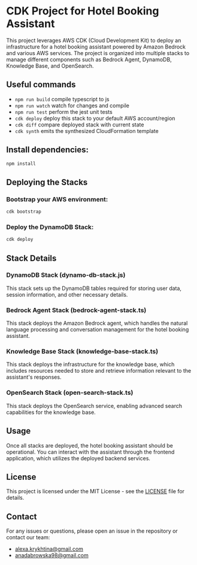 # CDK Project for Hotel Booking Assistant

This project leverages AWS CDK (Cloud Development Kit) to deploy an infrastructure for a hotel booking assistant powered by Amazon Bedrock and various AWS services. The project is organized into multiple stacks to manage different components such as Bedrock Agent, DynamoDB, Knowledge Base, and OpenSearch.

## Useful commands

* `npm run build`   compile typescript to js
* `npm run watch`   watch for changes and compile
* `npm run test`    perform the jest unit tests
* `cdk deploy`  deploy this stack to your default AWS account/region
* `cdk diff`    compare deployed stack with current state
* `cdk synth`   emits the synthesized CloudFormation template


## Install dependencies:

```sh
npm install
```

## Deploying the Stacks

### Bootstrap your AWS environment:

```sh
cdk bootstrap
```

### Deploy the DynamoDB Stack:

```sh
cdk deploy
```

## Stack Details
### DynamoDB Stack (dynamo-db-stack.js)

This stack sets up the DynamoDB tables required for storing user data, session information, and other necessary details.

### Bedrock Agent Stack (bedrock-agent-stack.ts)

This stack deploys the Amazon Bedrock agent, which handles the natural language processing and conversation management for the hotel booking assistant.

### Knowledge Base Stack (knowledge-base-stack.ts)

This stack deploys the infrastructure for the knowledge base, which includes resources needed to store and retrieve information relevant to the assistant's responses.

### OpenSearch Stack (open-search-stack.ts)

This stack deploys the OpenSearch service, enabling advanced search capabilities for the knowledge base.

## Usage

Once all stacks are deployed, the hotel booking assistant should be operational. You can interact with the assistant through the frontend application, which utilizes the deployed backend services.


## License

This project is licensed under the MIT License - see the [LICENSE](LICENSE) file for details.

## Contact

For any issues or questions, please open an issue in the repository or contact our team:

- alexa.krykhtina@gmail.com
- anadabrowska98@gmail.com
